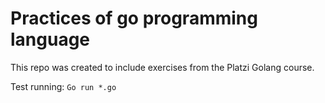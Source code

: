 # Practices of go programming language

This repo was created to include exercises from the Platzi Golang course.

Test running: `Go run *.go`
